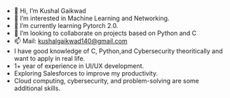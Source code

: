 - 👋 Hi, I’m Kushal Gaikwad
- 👀 I’m interested in Machine Learning and Networking. 
- 🌱 I’m currently learning Pytorch 2.0. 
- 💞️ I’m looking to collaborate on projects based on Python and C
- 📫 Mail: kushalgaikwad140@gmail.com
- I have good knowledge of C, Python,and Cybersecurity theoritically and want to apply in real life.
- 1+ year of experience in UI/UX development.
- Exploring Salesforces to improve my productivity.
- Cloud computing, cybersecurity, and problem-solving are some additional skills. 
<!---
kushal140/kushal140 is a ✨ special ✨ repository because its `README.md` (this file) appears on your GitHub profile.
You can click the Preview link to take a look at your changes.
--->
